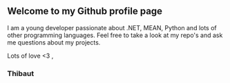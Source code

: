 ## Welcome to my Github profile page

I am a young developer passionate about .NET, MEAN, Python and lots of other programming languages. Feel free to take a look at my repo's and ask me questions about my projects.

Lots of love <3 ,
### Thibaut

<!--
**ThibautHumblet/ThibautHumblet** is a ✨ _special_ ✨ repository because its `README.md` (this file) appears on your GitHub profile.

Here are some ideas to get you started:

- 🔭 I’m currently working on ...
- 🌱 I’m currently learning ...
- 👯 I’m looking to collaborate on ...
- 🤔 I’m looking for help with ...
- 💬 Ask me about ...
- 📫 How to reach me: ...
- 😄 Pronouns: ...
- ⚡ Fun fact: ...
-->
